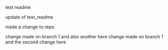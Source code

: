 test readme


update of test_readme

made a change to repo

change made on branch 1 and also another here
change made on branch 1 and the second change here
